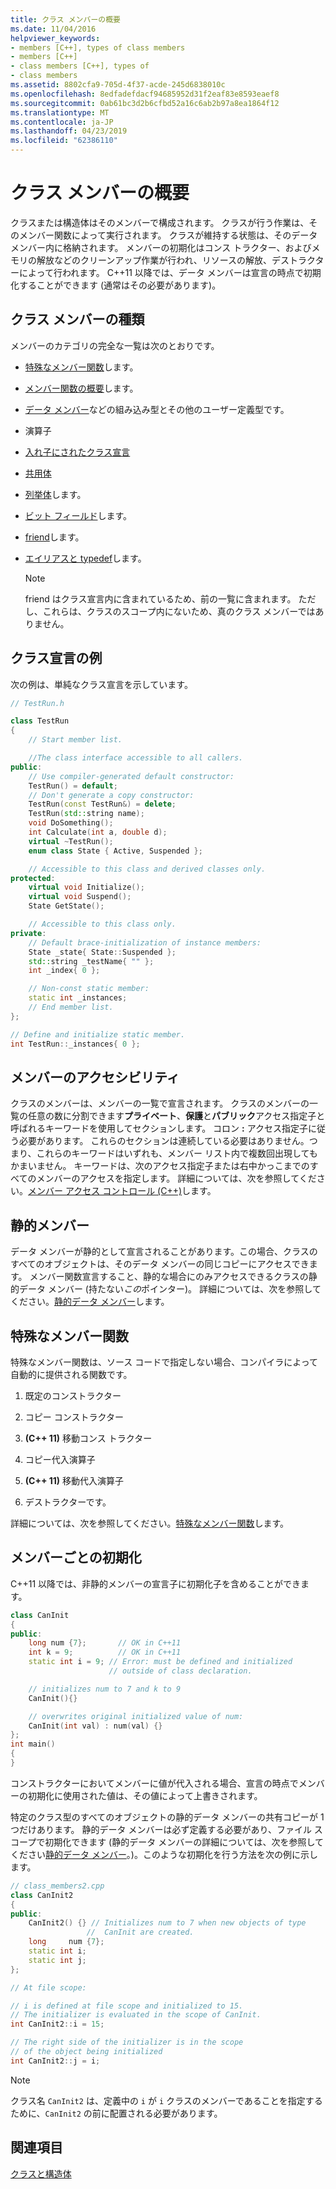 ```yaml
---
title: クラス メンバーの概要
ms.date: 11/04/2016
helpviewer_keywords:
- members [C++], types of class members
- members [C++]
- class members [C++], types of
- class members
ms.assetid: 8802cfa9-705d-4f37-acde-245d6838010c
ms.openlocfilehash: 8edfadefdacf94685952d31f2eaf83e8593eaef8
ms.sourcegitcommit: 0ab61bc3d2b6cfbd52a16c6ab2b97a8ea1864f12
ms.translationtype: MT
ms.contentlocale: ja-JP
ms.lasthandoff: 04/23/2019
ms.locfileid: "62386110"
---
```

# <a name="class-member-overview"></a>クラス メンバーの概要

クラスまたは構造体はそのメンバーで構成されます。 クラスが行う作業は、そのメンバー関数によって実行されます。 クラスが維持する状態は、そのデータ メンバー内に格納されます。 メンバーの初期化はコンス トラクター、およびメモリの解放などのクリーンアップ作業が行われ、リソースの解放、デストラクターによって行われます。 C++11 以降では、データ メンバーは宣言の時点で初期化することができます (通常はその必要があります)。

## <a name="kinds-of-class-members"></a>クラス メンバーの種類

メンバーのカテゴリの完全な一覧は次のとおりです。

- [特殊なメンバー関数](special-member-functions.md)します。

- [メンバー関数の概要](overview-of-member-functions.md)します。

- [データ メンバー](static-members-cpp.md)などの組み込み型とその他のユーザー定義型です。

- 演算子

- [入れ子にされたクラス宣言](nested-class-declarations.md)

- [共用体](unions.md)

- [列挙体](../cpp/enumerations-cpp.md)します。

- [ビット フィールド](../cpp/cpp-bit-fields.md)します。

- [friend](../cpp/friend-cpp.md)します。

- [エイリアスと typedef](../cpp/aliases-and-typedefs-cpp.md)します。

    > [!NOTE]
    >  friend はクラス宣言内に含まれているため、前の一覧に含まれます。 ただし、これらは、クラスのスコープ内にないため、真のクラス メンバーではありません。

## <a name="example-class-declaration"></a>クラス宣言の例

次の例は、単純なクラス宣言を示しています。

```cpp
// TestRun.h

class TestRun
{
    // Start member list.

    //The class interface accessible to all callers.
public:
    // Use compiler-generated default constructor:
    TestRun() = default;
    // Don't generate a copy constructor:
    TestRun(const TestRun&) = delete;
    TestRun(std::string name);
    void DoSomething();
    int Calculate(int a, double d);
    virtual ~TestRun();
    enum class State { Active, Suspended };

    // Accessible to this class and derived classes only.
protected:
    virtual void Initialize();
    virtual void Suspend();
    State GetState();

    // Accessible to this class only.
private:
    // Default brace-initialization of instance members:
    State _state{ State::Suspended };
    std::string _testName{ "" };
    int _index{ 0 };

    // Non-const static member:
    static int _instances;
    // End member list.
};

// Define and initialize static member.
int TestRun::_instances{ 0 };
```

## <a name="member-accessibility"></a>メンバーのアクセシビリティ

クラスのメンバーは、メンバーの一覧で宣言されます。 クラスのメンバーの一覧の任意の数に分割できます**プライベート**、**保護**と**パブリック**アクセス指定子と呼ばれるキーワードを使用してセクションします。  コロン **:** アクセス指定子に従う必要があります。  これらのセクションは連続している必要はありません。つまり、これらのキーワードはいずれも、メンバー リスト内で複数回出現してもかまいません。  キーワードは、次のアクセス指定子または右中かっこまでのすべてのメンバーのアクセスを指定します。 詳細については、次を参照してください。[メンバー アクセス コントロール (C++)](../cpp/member-access-control-cpp.md)します。

## <a name="static-members"></a>静的メンバー

データ メンバーが静的として宣言されることがあります。この場合、クラスのすべてのオブジェクトは、そのデータ メンバーの同じコピーにアクセスできます。 メンバー関数宣言すること、静的な場合にのみアクセスできるクラスの静的データ メンバー (持たない*この*ポインター)。 詳細については、次を参照してください。[静的データ メンバー](../cpp/static-members-cpp.md)します。

## <a name="special-member-functions"></a>特殊なメンバー関数

特殊なメンバー関数は、ソース コードで指定しない場合、コンパイラによって自動的に提供される関数です。

1. 既定のコンストラクター

1. コピー コンストラクター

1. **(C++ 11)** 移動コンス トラクター

1. コピー代入演算子

1. **(C++ 11)** 移動代入演算子

1. デストラクターです。

詳細については、次を参照してください。[特殊なメンバー関数](../cpp/special-member-functions.md)します。

## <a name="memberwise-initialization"></a>メンバーごとの初期化

C++11 以降では、非静的メンバーの宣言子に初期化子を含めることができます。

```cpp
class CanInit
{
public:
    long num {7};       // OK in C++11
    int k = 9;          // OK in C++11
    static int i = 9; // Error: must be defined and initialized
                      // outside of class declaration.

    // initializes num to 7 and k to 9
    CanInit(){}

    // overwrites original initialized value of num:
    CanInit(int val) : num(val) {}
};
int main()
{
}
```

コンストラクターにおいてメンバーに値が代入される場合、宣言の時点でメンバーの初期化に使用された値は、その値によって上書きされます。

特定のクラス型のすべてのオブジェクトの静的データ メンバーの共有コピーが 1 つだけあります。 静的データ メンバーは必ず定義する必要があり、ファイル スコープで初期化できます (静的データ メンバーの詳細については、次を参照してください[静的データ メンバー](../cpp/static-members-cpp.md)。)。このような初期化を行う方法を次の例に示します。

```cpp
// class_members2.cpp
class CanInit2
{
public:
    CanInit2() {} // Initializes num to 7 when new objects of type
                 //  CanInit are created.
    long     num {7};
    static int i;
    static int j;
};

// At file scope:

// i is defined at file scope and initialized to 15.
// The initializer is evaluated in the scope of CanInit.
int CanInit2::i = 15;

// The right side of the initializer is in the scope
// of the object being initialized
int CanInit2::j = i;
```

> [!NOTE]
>  クラス名 `CanInit2` は、定義中の `i` が `i` クラスのメンバーであることを指定するために、`CanInit2` の前に配置される必要があります。

## <a name="see-also"></a>関連項目

[クラスと構造体](../cpp/classes-and-structs-cpp.md)